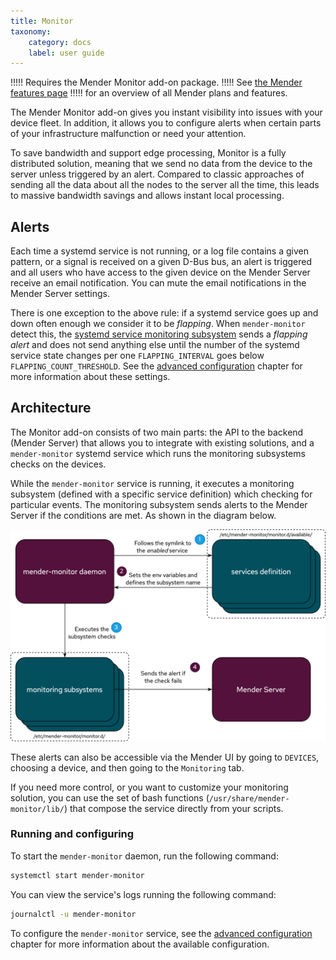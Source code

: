 ```yaml
---
title: Monitor
taxonomy:
    category: docs
    label: user guide
---
```


!!!!! Requires the Mender Monitor add-on package.
!!!!! See [the Mender features page](https://mender.io/product/features?target=_blank)
!!!!! for an overview of all Mender plans and features.

The Mender Monitor add-on gives you instant visibility into issues
with your device fleet. In addition, it allows you to configure alerts
when certain parts of your infrastructure malfunction or need your attention.

To save bandwidth and support edge processing, Monitor is a fully
distributed solution, meaning that we send no data from the device
to the server unless triggered by an alert. Compared to classic approaches
of sending all the data about all the nodes to the server all the time,
this leads to massive bandwidth savings and allows instant local processing.

## Alerts

Each time a systemd service is not running, or a log file contains a given pattern,
or a signal is received on a given D-Bus bus, an alert is triggered and all users who
have access to the given device on the Mender Server receive an email notification.
You can mute the email notifications in the Mender Server settings.

There is one exception to the above rule: if a systemd service goes up and down often
enough we consider it to be _flapping_. When `mender-monitor` detect this, the [systemd service monitoring subsystem](20.Monitoring-subsystems/docs.md#service) sends a _flapping alert_ and does not send anything else until the
number of the systemd service state changes per one `FLAPPING_INTERVAL` goes below
`FLAPPING_COUNT_THRESHOLD`. See the [advanced configuration](30.Advanced-configuration/docs.md) chapter
for more information about these settings.

## Architecture

The Monitor add-on consists of two main parts: the API to the backend (Mender Server) that allows
you to integrate with existing solutions, and a `mender-monitor`
systemd service which runs the monitoring subsystems checks on the devices.

While the `mender-monitor` service is running, it executes a monitoring subsystem (defined with a specific service definition) which checking for particular events. The monitoring subsystem sends alerts to the Mender Server if the conditions are met. As shown in the diagram below.

![Monitor simplified flow](simple-monitor-flow.png)

These alerts can also be accessible via the Mender UI by going to `DEVICES`, choosing a device, and then going to the `Monitoring` tab.

If you need more
control, or you want to customize your monitoring solution, you can use the set of
bash functions (`/usr/share/mender-monitor/lib/`) that compose the service directly from your scripts.

### Running and configuring

To start the `mender-monitor` daemon, run the following command:

```bash
systemctl start mender-monitor
```

You can view the service's logs running the following command:

```bash
journalctl -u mender-monitor
```

To configure the `mender-monitor` service, see the [advanced configuration](30.Advanced-configuration/docs.md) chapter for more information about the available configuration.